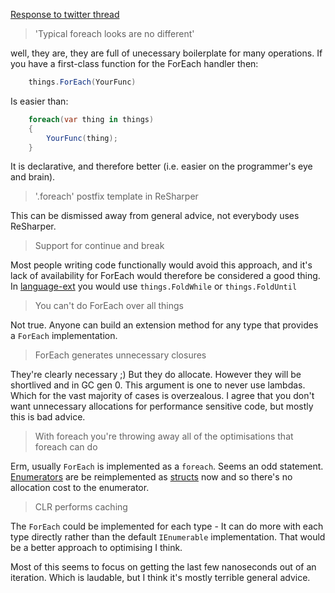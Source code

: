 [Response to twitter thread](https://twitter.com/korifey_ad/status/1141257997886337024)

> 'Typical foreach looks are no different'

well, they are, they are full of unecessary boilerplate for many operations.  If you have a first-class function for the ForEach handler then:
```c#
    things.ForEach(YourFunc)
```
Is easier than:
```c#
    foreach(var thing in things)
    {
        YourFunc(thing);
    }
```
It is declarative, and therefore better (i.e. easier on the programmer's eye and brain).

> '.foreach' postfix template in ReSharper

This can be dismissed away from general advice, not everybody uses ReSharper.

> Support for continue and break

Most people writing code functionally would avoid this approach, and it's lack of availability for ForEach would therefore be considered a good thing.  In [language-ext](https://github.com/louthy/language-ext) you would use `things.FoldWhile` or `things.FoldUntil` 

> You can't do ForEach over all things

Not true.  Anyone can build an extension method for any type that provides a `ForEach` implementation.

> ForEach generates unnecessary closures

They're clearly necessary ;)  But they do allocate.  However they will be shortlived and in GC gen 0.  This argument is one to never use lambdas.  Which for the vast majority of cases is overzealous.  I agree that you don't want unnecessary allocations for performance sensitive code, but mostly this is bad advice.

> With foreach you're throwing away all of the optimisations that foreach can do

Erm, usually `ForEach` is implemented as a `foreach`.  Seems an odd statement.  [Enumerators](https://github.com/microsoft/referencesource/blob/master/mscorlib/system/collections/generic/list.cs#L569) are be reimplemented as [structs](https://github.com/microsoft/referencesource/blob/master/mscorlib/system/collections/generic/list.cs#L1140) now and so there's no allocation cost to the enumerator.  

> CLR performs caching

The `ForEach` could be implemented for each type - It can do more with each type directly rather than the default `IEnumerable` implementation.  That would be a better approach to optimising I think. 

Most of this seems to focus on getting the last few nanoseconds out of an iteration.  Which is laudable, but I think it's mostly terrible general advice.
